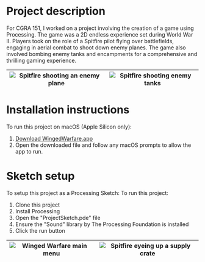 # Project description
For CGRA 151, I worked on a project involving the creation of a game using Processing. The game was a 2D endless experience set during World War II. Players took on the role of a Spitfire pilot flying over battlefields, engaging in aerial combat to shoot down enemy planes. The game also involved bombing enemy tanks and encampments for a comprehensive and thrilling gaming experience.

| ![Spitfire shooting an enemy plane](https://alexanderheffernan.github.io/static/media/WingedWarfare3.cc9cef914aa729377b76.png) | ![Spitfire shooting enemy tanks](https://alexanderheffernan.github.io/static/media/WingedWarfare4.c5ebc63df1035aeea537.png) |
| -------------------------------- | ------------------------------ |

# Installation instructions
To run this project on macOS (Apple Silicon only):

1. [Download WingedWarfare.app](https://github.com/alexanderheffernan/Winged-Warfare/raw/main/build/WingedWarfare.zip)
2. Open the downloaded file and follow any macOS prompts to allow the app to run.

# Sketch setup
To setup this project as a Processing Sketch:
To run this project:
1. Clone this project
2. Install Processing
3. Open the "ProjectSketch.pde" file
4. Ensure the "Sound" library by The Processing Foundation is installed
5. Click the run button

| ![Winged Warfare main menu](https://alexanderheffernan.github.io/static/media/WingedWarfare1.db52de9230295e3e9ff6.png) | ![Spitfire eyeing up a supply crate](https://alexanderheffernan.github.io/static/media/WingedWarfare7.fb822e0d2181535351a1.png) |
| -------------------------------- | ------------------------------ |